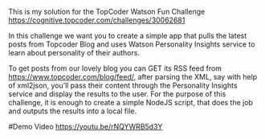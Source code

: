This is my solution for the TopCoder Watson Fun Challenge
https://cognitive.topcoder.com/challenges/30062681

In this challenge we want you to create a simple app that pulls the latest posts from Topcoder Blog and uses Watson Personality Insights service to learn about personality of their authors.

To get posts from our lovely blog you can GET its RSS feed from
https://www.topcoder.com/blog/feed/, after parsing the XML, say with help of xml2json, you’ll pass their content through the Personality Insights service and display the results to the user. For the purpose of this challenge, it is enough to create a simple NodeJS script, that does the job and outputs the results into a local file.

#Demo Video
https://youtu.be/rNQYWRB5d3Y